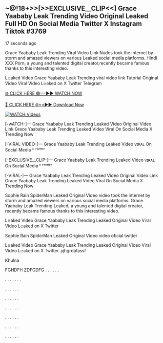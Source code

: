 ## ~@!18+>>[>>EXCLUSIVE__CLIP<<] Grace Yaababy Leak Trending Video Original Leaked Full HD On Social Media Twitter X Instagram Tiktok #3769

17 seconds ago

Grace Yaababy Leak Trending Viral Video Link Nudes took the internet by storm and amazed viewers on various Leaked social media platforms. Hindi XXX Porn, a young and talented digital creator,recently became famous thanks to this interesting video.

L𝚎aked Video Grace Yaababy Leak Trending viral video link Tutorial Original Video Viral Video L𝚎aked on X Twitter Telegram

[🌐 CLICK HERE 🟢==►► WATCH NOW](https://dekho-ki-hoy-07-2k25.blogspot.com/2025/01/viral-tv.html)

[🔴 CLICK HERE 🌐==►► Download Now](https://dekho-ki-hoy-07-2k25.blogspot.com/2025/01/viral-tv.html)

[![WATCH Videos](https://i.imgur.com/ydURGbz.png)](https://dekho-ki-hoy-07-2k25.blogspot.com/2025/01/viral-tv.html)

[-wATCH-]— Grace Yaababy Leak Trending Leaked Video Original Video Link Grace Yaababy Leak Trending Leaked Video Viral On Social Media X Trending Now

[-VIRAL VIDEO-]— Grace Yaababy Leak Trending Leaked Video ᴠɪʀᴀʟ On Social Media ˣ ᵀʷⁱᵗᵗᵉʳ

[-EXCLUSIVE__CLIP-]— Grace Yaababy Leak Trending Leaked Video ᴠɪʀᴀʟ On Social Media ˣ ᵀʷⁱᵗᵗᵉʳ

[-VIRAL-]— Grace Yaababy Leak Trending Leaked Video Original Video Link Grace Yaababy Leak Trending Leaked Video Viral On Social Media X Trending Now

Sophie Rain SpiderMan Leaked Original Video video took the internet by storm and amazed viewers on various social media platforms. Grace Yaababy Leak Trending Leaked, a young and talented digital creator, recently became famous thanks to this interesting video.

L𝚎aked Video Grace Yaababy Leak Trending Leaked Original Video Viral Video L𝚎aked on X Twitter

Sophie Rain SpiderMan Leaked Original Video video oficial twitter

L𝚎aked Video Grace Yaababy Leak Trending Leaked Original Video Viral Video L𝚎aked on X Twitter..yjhgrdafassf

Khulna

FGHDFH ZDFGDFG
.
.
.
.
.
.

.
.
.
.
.
.
.

.
.
.
.
.
.

.
.
.
.
.
.

.
.
.
.
.
.

.
.
.
.
.
.

.
.
.
.
.
.

.
.
.
.
.
.